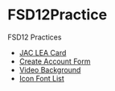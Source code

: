 # FSD12Practice
FSD12 Practices

* [JAC LEA Card](https://hdcola.github.io/FSD12Practice/0223/)
* [Create Account Form](https://hdcola.github.io/FSD12Practice/0224/)
* [Video Background](https://hdcola.github.io/FSD12Practice/0302/)
* [Icon Font List](https://hdcola.github.io/FSD12Practice/0304/)